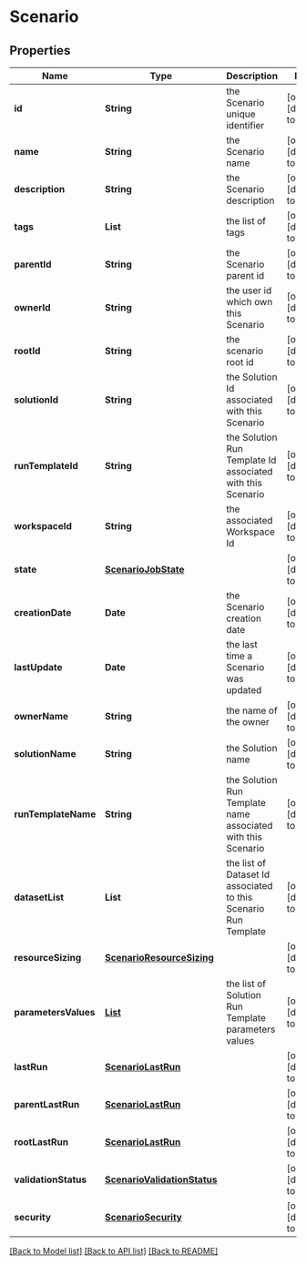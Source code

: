 # Scenario
## Properties

Name | Type | Description | Notes
------------ | ------------- | ------------- | -------------
**id** | **String** | the Scenario unique identifier | [optional] [default to null]
**name** | **String** | the Scenario name | [optional] [default to null]
**description** | **String** | the Scenario description | [optional] [default to null]
**tags** | **List** | the list of tags | [optional] [default to null]
**parentId** | **String** | the Scenario parent id | [optional] [default to null]
**ownerId** | **String** | the user id which own this Scenario | [optional] [default to null]
**rootId** | **String** | the scenario root id | [optional] [default to null]
**solutionId** | **String** | the Solution Id associated with this Scenario | [optional] [default to null]
**runTemplateId** | **String** | the Solution Run Template Id associated with this Scenario | [optional] [default to null]
**workspaceId** | **String** | the associated Workspace Id | [optional] [default to null]
**state** | [**ScenarioJobState**](ScenarioJobState.md) |  | [optional] [default to null]
**creationDate** | **Date** | the Scenario creation date | [optional] [default to null]
**lastUpdate** | **Date** | the last time a Scenario was updated | [optional] [default to null]
**ownerName** | **String** | the name of the owner | [optional] [default to null]
**solutionName** | **String** | the Solution name | [optional] [default to null]
**runTemplateName** | **String** | the Solution Run Template name associated with this Scenario | [optional] [default to null]
**datasetList** | **List** | the list of Dataset Id associated to this Scenario Run Template | [optional] [default to null]
**resourceSizing** | [**ScenarioResourceSizing**](ScenarioResourceSizing.md) |  | [optional] [default to null]
**parametersValues** | [**List**](ScenarioRunTemplateParameterValue.md) | the list of Solution Run Template parameters values | [optional] [default to null]
**lastRun** | [**ScenarioLastRun**](ScenarioLastRun.md) |  | [optional] [default to null]
**parentLastRun** | [**ScenarioLastRun**](ScenarioLastRun.md) |  | [optional] [default to null]
**rootLastRun** | [**ScenarioLastRun**](ScenarioLastRun.md) |  | [optional] [default to null]
**validationStatus** | [**ScenarioValidationStatus**](ScenarioValidationStatus.md) |  | [optional] [default to null]
**security** | [**ScenarioSecurity**](ScenarioSecurity.md) |  | [optional] [default to null]

[[Back to Model list]](../README.md#documentation-for-models) [[Back to API list]](../README.md#documentation-for-api-endpoints) [[Back to README]](../README.md)

